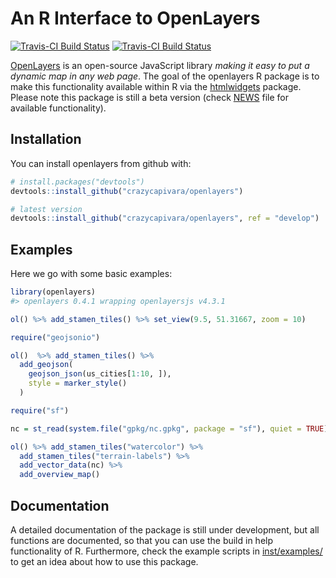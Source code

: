 
<!-- README.md is generated from README.Rmd. Please edit that file -->
An R Interface to OpenLayers
============================

[![Travis-CI Build Status](https://travis-ci.org/crazycapivara/openlayers.svg?branch=master)](https://travis-ci.org/crazycapivara/openlayers) [![Travis-CI Build Status](https://travis-ci.org/crazycapivara/openlayers.svg?branch=develop)](https://travis-ci.org/crazycapivara/openlayers)

[OpenLayers](https://openlayers.org/) is an open-source JavaScript library *making it easy to put a dynamic map in any web page*. The goal of the openlayers R package is to make this functionality available within R via the [htmlwidgets](https://github.com/ramnathv/htmlwidgets) package. Please note this package is still a beta version (check [NEWS](NEWS.md) file for available functionality).

Installation
------------

You can install openlayers from github with:

``` r
# install.packages("devtools")
devtools::install_github("crazycapivara/openlayers")

# latest version
devtools::install_github("crazycapivara/openlayers", ref = "develop")
```

Examples
--------

Here we go with some basic examples:

``` r
library(openlayers)
#> openlayers 0.4.1 wrapping openlayersjs v4.3.1
```

``` r
ol() %>% add_stamen_tiles() %>% set_view(9.5, 51.31667, zoom = 10)

require("geojsonio")

ol()  %>% add_stamen_tiles() %>%
  add_geojson(
    geojson_json(us_cities[1:10, ]),
    style = marker_style()
  )

require("sf")

nc = st_read(system.file("gpkg/nc.gpkg", package = "sf"), quiet = TRUE)

ol() %>% add_stamen_tiles("watercolor") %>%
  add_stamen_tiles("terrain-labels") %>%
  add_vector_data(nc) %>%
  add_overview_map()
```

Documentation
-------------

A detailed documentation of the package is still under development, but all functions are documented, so that you can use the build in help functionality of R. Furthermore, check the example scripts in [inst/examples/](inst/examples/) to get an idea about how to use this package.
